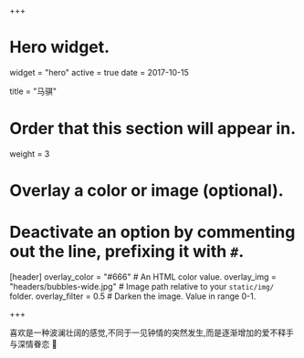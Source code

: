 +++
# Hero widget.
widget = "hero"
active = true
date = 2017-10-15

title = "马骐"

# Order that this section will appear in.
weight = 3

# Overlay a color or image (optional).
#   Deactivate an option by commenting out the line, prefixing it with `#`.
[header]
  overlay_color = "#666"  # An HTML color value.
  overlay_img = "headers/bubbles-wide.jpg"  # Image path relative to your `static/img/` folder.
  overlay_filter = 0.5  # Darken the image. Value in range 0-1.

+++

喜欢是一种波澜壮阔的感觉,不同于一见钟情的突然发生,而是逐渐增加的爱不释手与深情眷恋 :rocket:
</script>
